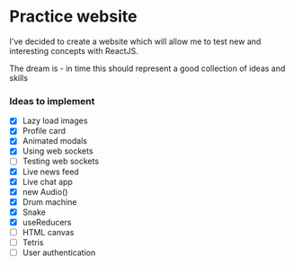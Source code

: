 # Practice website

I've decided to create a website which will allow me to test new and interesting concepts with ReactJS.

The dream is - in time this should represent a good collection of ideas and skills

### Ideas to implement

- [X] Lazy load images
- [X] Profile card
- [X] Animated modals
- [X] Using web sockets
- [ ] Testing web sockets
- [X] Live news feed
- [X] Live chat app
- [X] new Audio()
- [X] Drum machine
- [X] Snake
- [X] useReducers
- [ ] HTML canvas
- [ ] Tetris
- [ ] User authentication
